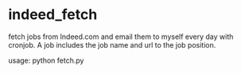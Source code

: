 # indeed_fetch
fetch jobs from Indeed.com and email them to myself every day with cronjob.
A job includes the job name and url to the job position.

usage: 
  python fetch.py
  
